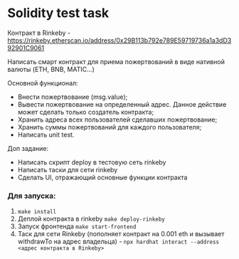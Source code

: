 # Solidity test task

Контракт в Rinkeby - https://rinkeby.etherscan.io/address/0x29B113b792e789E59719736a1a3dD392901C9061

Написать смарт контракт для приема пожертвований в виде нативной валюты (ETH, BNB, MATIC...)

Основной функционал:  
- Внести пожертвование (msg.value);
- Вывести пожертвование на определенный адрес. Данное действие может сделать только создатель контракта;
- Хранить адреса всех пользователей сделавших пожертвование;
- Хранить суммы пожертвований для каждого пользователя;
- Написать unit test.

Доп задание:  
- Написать скрипт deploy в тестовую сеть rinkeby
- Написать таски для сети rinkeby
- Сделать UI, отражающий основные функции контракта

### Для запуска:
1. `make install`
2. Деплой контракта в rinkeby `make deploy-rinkeby`
3. Запуск фронтенда `make start-frontend`
4. Таск для сети Rinkeby (пополняет контракт на 0.001 eth и вызывает withdrawTo на адрес владельца) - `npx hardhat interact --address <адрес контракта в Rinkeby>`